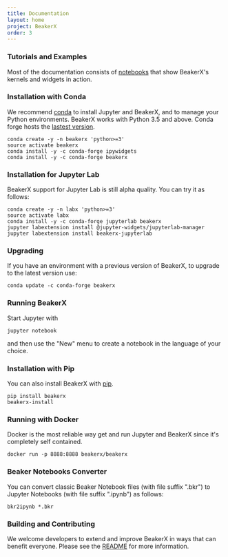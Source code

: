 ```yaml
---
title: Documentation
layout: home
project: BeakerX
order: 3
---
```


### Tutorials and Examples

Most of the documentation consists of
[notebooks](http://nbviewer.jupyter.org/github/twosigma/beakerx/blob/master/StartHere.ipynb)
that show BeakerX's kernels and widgets in action.

### Installation with Conda

We recommend [conda](https://www.anaconda.com/download/) to install
Jupyter and BeakerX, and to manage your Python environments.  BeakerX
works with Python 3.5 and above.  Conda forge hosts the [lastest
version](https://anaconda.org/conda-forge/beakerx).

```
conda create -y -n beakerx 'python>=3'
source activate beakerx
conda install -y -c conda-forge ipywidgets
conda install -y -c conda-forge beakerx
```

### Installation for Jupyter Lab

BeakerX support for Jupyter Lab is still alpha quality.
You can try it as follows:

```
conda create -y -n labx 'python>=3'
source activate labx
conda install -y -c conda-forge jupyterlab beakerx
jupyter labextension install @jupyter-widgets/jupyterlab-manager
jupyter labextension install beakerx-jupyterlab
```

### Upgrading

If you have an environment with a previous version of BeakerX, to
upgrade to the latest version use:
```
conda update -c conda-forge beakerx
```

### Running BeakerX

Start Jupyter with
```
jupyter notebook
```
and then use the "New" menu to create a notebook in the language of your choice.

### Installation with Pip

You can also install BeakerX with [pip](https://pypi.python.org/pypi/pip).

```
pip install beakerx
beakerx-install
```

### Running with Docker

Docker is the most reliable way get and run Jupyter and BeakerX since it's completely self contained.

```
docker run -p 8888:8888 beakerx/beakerx
```

### Beaker Notebooks Converter

You can convert classic Beaker Notebook files (with file suffix
".bkr") to Jupyter Notebooks (with file suffix ".ipynb") as follows:

```
bkr2ipynb *.bkr
```

### Building and Contributing

We welcome developers to extend and improve BeakerX in ways that can
benefit everyone.  Please see the
[README](https://github.com/twosigma/beakerx) for more information.
